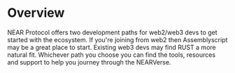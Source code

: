 # Overview

NEAR Protocol offers two development paths for web2/web3 devs to get started with the ecosystem. If you're joining from web2 then Assemblyscript may be a great place to start. Existing web3 devs may find RUST a more natural fit. Whichever path you choose you can find the tools, resources and support to help you journey through the NEARVerse.

